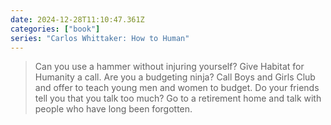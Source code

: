 ```yaml
---
date: 2024-12-28T11:10:47.361Z
categories: ["book"]
series: "Carlos Whittaker: How to Human"
---
```

> Can you use a hammer without injuring yourself? Give Habitat for Humanity a call. Are you a budgeting ninja? Call Boys and Girls Club and offer to teach young men and women to budget. Do your friends tell you that you talk too much? Go to a retirement home and talk with people who have long been forgotten.
